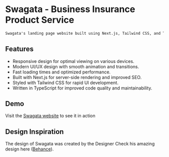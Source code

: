 # Swagata - Business Insurance Product Service

```markdown
Swagata's landing page website built using Next.js, Tailwind CSS, and TypeScript.
```

## Features
- Responsive design for optimal viewing on various devices.
- Modern UI/UX design with smooth animation and transitions.
- Fast loading times and optimized performance.
- Built with Next.js for server-side rendering and improved SEO.
- Styled with Tailwind CSS for rapid UI development.
- Written in TypeScript for improved code quality and maintainability.

## Demo
Visit the [Swagata website](https://example.com) to see it in action

## Design Inspiration
The design of Swagata was created by the Designer
Check his amazing design here ([Behance](https://behance.com/user)).


